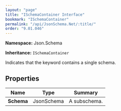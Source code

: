 ```yaml
---
layout: "page"
title: "ISchemaContainer Interface"
bookmark: "ISchemaContainer"
permalink: "/api/JsonSchema.Net/:title/"
order: "9.01.046"
---
```

**Namespace:** Json.Schema

**Inheritance:**
`ISchemaContainer`

Indicates that the keyword contains a single schema.

## Properties

| Name | Type | Summary |
|---|---|---|
| **Schema** | JsonSchema | A subschema. |

